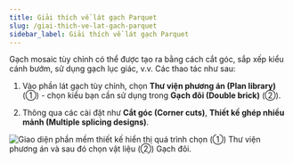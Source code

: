 ```yaml
---
title: Giải thích về lát gạch Parquet
slug: /giai-thich-ve-lat-gach-parquet
sidebar_label: Giải thích về lát gạch Parquet
---
```


Gạch mosaic tùy chỉnh có thể được tạo ra bằng cách cắt góc, sắp xếp kiểu cánh bướm, sử dụng gạch lục giác, v.v. Các thao tác như sau:

1. Vào phần lát gạch tùy chỉnh, chọn **Thư viện phương án (Plan library)** (①) - chọn kiểu bạn cần sử dụng trong **Gạch đôi (Double brick)** (②).

2. Thông qua các cài đặt như **Cắt góc (Corner cuts)**, **Thiết kế ghép nhiều mảnh (Multiple splicing designs)**.

![Giao diện phần mềm thiết kế hiển thị quá trình chọn (①) Thư viện phương án và sau đó chọn vật liệu (②) Gạch đôi.](https://storage.googleapis.com/jegavn_kb/images/259fd2b8-3028-4ccd-91a8-7f1dab6a51cc.png)
